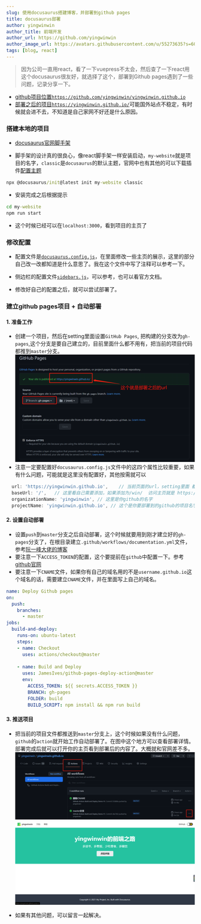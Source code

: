 ```yaml
---
slug: 使用docusaurus搭建博客，并部署到github pages
title: docusaurus部署
author: yingwinwin
author_title: 前端开发
author_url: https://github.com/yingwinwin
author_image_url: https://avatars.githubusercontent.com/u/55273635?s=60&v=4
tags: [blog, react]
---
```


> 因为公司一直用react，看了一下vuepress不太会，然后查了一下react用这个docusaurus很友好，就选择了这个，部署到Github pages遇到了一些问题，记录分享一下。

- [github项目位置`https://github.com/yingwinwin/yingwinwin.github.io`](https://github.com/yingwinwin/yingwinwin.github.io)
- [部署之后的项目`https://yingwinwin.github.io/`](https://yingwinwin.github.io/)可能国外站点不稳定，有时候就会进不去，不知道是自己家网不好还是什么原因。

### 搭建本地的项目
- [docusaurus官网脚手架](https://www.docusaurus.cn/docs/installation)

- 脚手架的设计真的很良心，像react脚手架一样安装启动，`my-website`就是项目的名字，`classic`是`docusaurus`的默认主题，官网中也有其他的可以下载插件[配置主题](https://www.docusaurus.cn/docs/configuration#%E4%B8%BB%E9%A2%98%E3%80%81%E6%8F%92%E4%BB%B6%E5%92%8C%E9%A2%84%E8%AE%BE%E9%85%8D%E7%BD%AE)
```cmd
npx @docusaurus/init@latest init my-website classic
```
- 安装完成之后根据提示
```cmd
cd my-website
npm run start
```
- 这个时候已经可以在`localhost:3000`，看到项目的主页了

### 修改配置
- 配置文件是[`docusaurus.config.js`](https://github.com/yingwinwin/yingwinwin.github.io/blob/master/docusaurus.config.js)，在里面修改一些主页的展示，这里的部分自己改一改都知道是什么意思了。我在这个文件中写了注释可以参考一下。

- 侧边栏的配置文件[`sidebars.js`](https://github.com/yingwinwin/yingwinwin.github.io/blob/master/sidebars.js)，可以参考，也可以看官方文档。

- 修改好自己的配置之后，就可以尝试部署了。

### 建立github pages项目 + 自动部署
#### **1. 准备工作**
- 创建一个项目，然后在setting里面设置`GitHub Pages`, 把构建的分支改为`gh-pages`,这个分支是要自己建立的，目前里面什么都不用有，把当前的项目代码都推到`master`分支。
![image](../static/resource/githubpagessetting.png)
- 注意一定要配置好`docusaurus.config.js`文件中的这四个属性比较重要，如果有什么问题，可能就是这里没有配置好，其他按需就可以
```js
  url: 'https://yingwinwin.github.io',    // 当前页面的url，setting里面 都可以看到部署后的url
  baseUrl: '/',   // 这里看自己需要添加，如果添加为/win/  访问主页就是 https://yingwinwin.github.io/win/
  organizationName: 'yingwinwin', // 这里是你github的名字
  projectName: 'yingwinwin.github.io', // 这个是你要部署到的github的项目名字
```
#### **2. 设置自动部署**
- 设置`push`到`master`分支之后自动部署，这个时候就要用到刚才建立好的`gh-pages`分支了，在根目录建立`.github/workflows/documentation.yml`文件，参考[阮一峰大佬的博客](http://www.ruanyifeng.com/blog/2019/09/getting-started-with-github-actions.html)
- 要注意一下`ACCESS_TOKEN`的配置，这个要提前在`github`中配置一下。参考[github官网](https://docs.github.com/en/github/authenticating-to-github/creating-a-personal-access-token)
- 要注意一下`CNAME`文件，如果你有自己的域名用的不是`username.github.io`这个域名的话，需要建立`CNAME`文件，并在里面写上自己的域名。
```yml
name: Deploy Github pages
on:
  push:
    branches:
      - master
jobs:
  build-and-deploy:
    runs-on: ubuntu-latest
    steps:
    - name: Checkout
      uses: actions/checkout@master

    - name: Build and Deploy
      uses: JamesIves/github-pages-deploy-action@master
      env:
        ACCESS_TOKEN: ${{ secrets.ACCESS_TOKEN }}
        BRANCH: gh-pages
        FOLDER: build
        BUILD_SCRIPT: npm install && npm run build
```

#### **3. 推送项目**
- 把当前的项目文件都推送到`master`分支上，这个时候如果没有什么问题，`github`的`action`就开始工作自动部署了。在图中这个地方可以查看部署详情。部署完成后就可以打开你的主页看到部署后的内容了。大概就和官网差不多。
![image](../static/resource/deploy.png)
![image](../static/resource/indexpage.png)

- 如果有其他问题，可以留言一起解决。